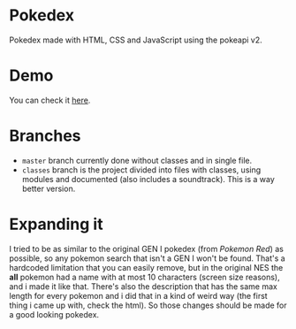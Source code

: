 # Pokedex
Pokedex made with HTML, CSS and JavaScript using the pokeapi v2.

# Demo
You can check it [here](https://apacha01.github.io/Pokedex/).

# Branches
 * `master` branch currently done without classes and in single file.
 * `classes` branch is the project divided into files with classes, using modules and documented (also includes a soundtrack). This is a way better version.

 # Expanding it
 I tried to be as similar to the original GEN I pokedex (from *Pokemon Red*) as possible, so any pokemon search that isn't a GEN I won't be found. That's a hardcoded limitation that you can easily remove, but in the original NES the **all** pokemon had a name with at most 10 characters (screen size reasons), and i made it like that. There's also the description that has the same max length for every pokemon and i did that in a kind of weird way (the first thing i came up with, check the html). So those changes should be made for a good looking pokedex.